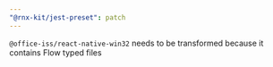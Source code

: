 ```yaml
---
"@rnx-kit/jest-preset": patch
---
```


`@office-iss/react-native-win32` needs to be transformed because it contains Flow typed files
